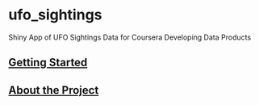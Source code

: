 # ufo_sightings
Shiny App of UFO Sightings Data for Coursera Developing Data Products

## [Getting Started](https://github.com/petbadger/ufo_sightings/blob/master/get_started.md)

## [About the Project](https://github.com/petbadger/ufo_sightings/blob/master/index.md)
